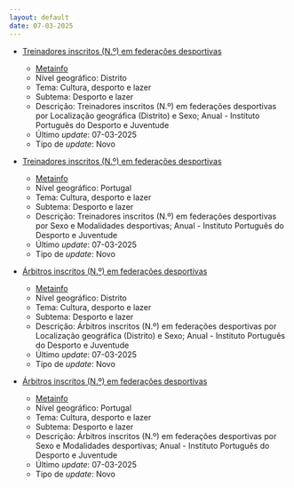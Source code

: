 ```yaml
---
layout: default
date: 07-03-2025
---
```

* [Treinadores inscritos (N.º) em federações desportivas](https://www.ine.pt/xportal/xmain?xpid=INE&xpgid=ine_indicadores&indOcorrCod=0014366&contexto=bd&selTab=tab2)
  * [Metainfo](https://www.ine.pt/bddXplorer/htdocs/minfo.jsp?var_cd=0014366&lingua=PT)
  * Nível geográfico: Distrito
  * Tema: Cultura, desporto e lazer
  * Subtema: Desporto e lazer
  * Descrição: Treinadores inscritos (N.º) em federações desportivas por Localização geográfica (Distrito) e Sexo; Anual - Instituto Português do Desporto e Juventude
  * Último _update_: 07-03-2025
  * Tipo de _update_: Novo

* [Treinadores inscritos (N.º) em federações desportivas](https://www.ine.pt/xportal/xmain?xpid=INE&xpgid=ine_indicadores&indOcorrCod=0014367&contexto=bd&selTab=tab2)
  * [Metainfo](https://www.ine.pt/bddXplorer/htdocs/minfo.jsp?var_cd=0014367&lingua=PT)
  * Nível geográfico: Portugal
  * Tema: Cultura, desporto e lazer
  * Subtema: Desporto e lazer
  * Descrição: Treinadores inscritos (N.º) em federações desportivas por Sexo e Modalidades desportivas; Anual - Instituto Português do Desporto e Juventude
  * Último _update_: 07-03-2025
  * Tipo de _update_: Novo

* [Árbitros inscritos (N.º) em federações desportivas](https://www.ine.pt/xportal/xmain?xpid=INE&xpgid=ine_indicadores&indOcorrCod=0014368&contexto=bd&selTab=tab2)
  * [Metainfo](https://www.ine.pt/bddXplorer/htdocs/minfo.jsp?var_cd=0014368&lingua=PT)
  * Nível geográfico: Distrito
  * Tema: Cultura, desporto e lazer
  * Subtema: Desporto e lazer
  * Descrição: Árbitros inscritos (N.º) em federações desportivas por Localização geográfica (Distrito) e Sexo; Anual - Instituto Português do Desporto e Juventude
  * Último _update_: 07-03-2025
  * Tipo de _update_: Novo

* [Árbitros inscritos (N.º) em federações desportivas](https://www.ine.pt/xportal/xmain?xpid=INE&xpgid=ine_indicadores&indOcorrCod=0014369&contexto=bd&selTab=tab2)
  * [Metainfo](https://www.ine.pt/bddXplorer/htdocs/minfo.jsp?var_cd=0014369&lingua=PT)
  * Nível geográfico: Portugal
  * Tema: Cultura, desporto e lazer
  * Subtema: Desporto e lazer
  * Descrição: Árbitros inscritos (N.º) em federações desportivas por Sexo e Modalidades desportivas; Anual - Instituto Português do Desporto e Juventude
  * Último _update_: 07-03-2025
  * Tipo de _update_: Novo


